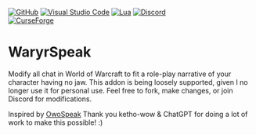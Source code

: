 [![GitHub](https://img.shields.io/badge/github-%23121011.svg?style=for-the-badge&logo=github&logoColor=white)](https://github.com/KayleeDavisGitHub/WaryrSpeak)
[![Visual Studio Code](https://img.shields.io/badge/Visual%20Studio%20Code-0078d7.svg?style=for-the-badge&logo=visual-studio-code&logoColor=white)](https://code.visualstudio.com)
[![Lua](https://img.shields.io/badge/lua-%232C2D72.svg?style=for-the-badge&logo=lua&logoColor=white)](https://lua.org)
[![Discord](https://img.shields.io/badge/Discord-%235865F2.svg?style=for-the-badge&logo=discord&logoColor=white)](https://discord.gg/9mmC7njsDn)
<br>
[![CurseForge](https://cf.way2muchnoise.eu/945317.svg)](https://legacy.curseforge.com/wow/addons/waryrspeak)


# WaryrSpeak
Modify all chat in World of Warcraft to fit a role-play narrative of your character having no jaw. This addon is being loosely supported, given I no longer use it for personal use. Feel free to fork, make changes, or join Discord for modifications.

Inspired by [OwoSpeak](https://github.com/ketho-wow/OwoSpeak)
Thank you ketho-wow & ChatGPT for doing a lot of work to make this possible! :)
